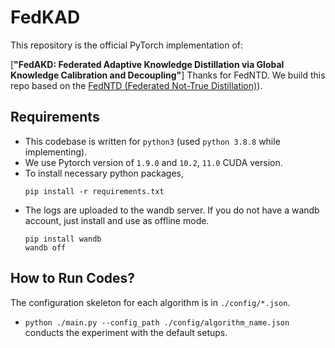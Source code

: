 # FedKAD

This repository is the official PyTorch implementation of:

[**"FedAKD: Federated Adaptive Knowledge Distillation via Global Knowledge Calibration and Decoupling"**]
Thanks for FedNTD. We build this repo based on the [FedNTD (Federated Not-True Distillation)](https://github.com/Lee-Gihun/FedNTD)).
## Requirements

- This codebase is written for `python3` (used `python 3.8.8` while implementing).
- We use Pytorch version of `1.9.0` and `10.2`, `11.0` CUDA version.
- To install necessary python packages,  
    ```
    pip install -r requirements.txt
    ```
- The logs are uploaded to the wandb server. If you do not have a wandb account, just install and use as offline mode. 
  ```
  pip install wandb
  wandb off
  ```

## How to Run Codes?

The configuration skeleton for each algorithm is in `./config/*.json`. 
- `python ./main.py --config_path ./config/algorithm_name.json` conducts the experiment with the default setups.


